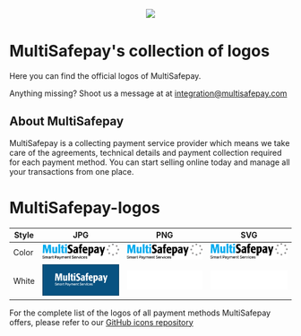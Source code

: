 <p align="center">
  <img src="https://www.multisafepay.com/img/multisafepaylogo.svg" width="400px" position="center">
</p>

# MultiSafepay's collection of logos 
Here you can find the official logos of MultiSafepay.

Anything missing? Shoot us a message at at <integration@multisafepay.com>

## About MultiSafepay
MultiSafepay is a collecting payment service provider which means we take care of the agreements, technical details and payment collection required for each payment method. You can start selling online today and manage all your transactions from one place.

# MultiSafepay-logos

| Style | JPG  | PNG | SVG |
| ------------- | ------------- | ------------- | ------------|
| Color | ![image](msp-logo-tagline-color.jpg) | ![image](msp-logo-tagline-color.png) | ![image](msp-logo-tagline-color.svg) |
| White | ![image](msp-logo-rgb-white-darkbluebackground.jpg)| ![image](msp-logo-tagline-white.png) | ![image](msp-logo-tagline-white.svg) |

For the complete list of the logos of all payment methods MultiSafepay offers, please refer to our <a href="https://github.com/MultiSafepay/MultiSafepay-icons">GitHub icons repository</a>
